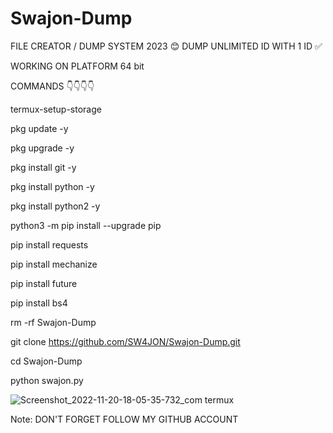 # Swajon-Dump 
FILE CREATOR / DUMP SYSTEM 2023 😊
DUMP UNLIMITED ID WITH 1 ID ✅


WORKING ON PLATFORM 64 bit

COMMANDS 👇👇👇👇

termux-setup-storage

pkg update -y

pkg upgrade -y

pkg install git -y

pkg install python -y

pkg install python2 -y

python3 -m pip install --upgrade pip

pip install requests

pip install mechanize

pip install future

pip install bs4

rm -rf Swajon-Dump

git clone https://github.com/SW4JON/Swajon-Dump.git

cd Swajon-Dump

python swajon.py

![Screenshot_2022-11-20-18-05-35-732_com termux](https://user-images.githubusercontent.com/91185222/203673796-f6b4304d-e663-472d-b5ae-7f71c5d1a98b.jpg)

Note: DON'T FORGET FOLLOW MY GITHUB ACCOUNT 

